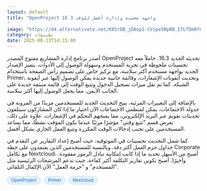 ```yaml
---
layout: default
title: "OpenProject 16 3 واجهة محسنة وإدارة أفضل للوقت
"
image: "https://d4.alternativeto.net/K85rDB_jDAop1-CVipe5NpBB_ITLTOm0f8JHnn0yk18/rs:fill:1520:760:0/g:ce:0:0/YWJzOi8vZGlzdC9jb250ZW50LzE3NTUwOTAzMjU1NDgucG5n.png"
category: تطبيقات
date: 2025-08-13T14:15:00
---
```


أصدر برنامج إدارة المشاريع مفتوح المصدر OpenProject تحديثه الجديد 16.3، حاملاً معه تحسينات ملحوظة في تجربة المستخدم وسهولة الوصول إلى الأدوات. يتميز الإصدار الجديد بواجهة مستخدم أكثر سلاسة، مع تركيز خاص على تصميم رأس الصفحة باستخدام Primer، وتحديث أيقونات الإشعارات، وقائمة جانبية جديدة يمكن الوصول إليها عبر أيقونة الشبكة. كما تم نقل ميزات تسجيل الدخول وتتبع الوقت إلى قائمة منبثقة جديدة على الجانب الأيمن، مما يجعل الوصول إليها أكثر سلاسة.

بالإضافة إلى التغييرات المرئية، يتيح التحديث الجديد للمستخدمين مزيدًا من المرونة في جدولة الاجتماعات. يمكن لمنظمي الاجتماعات الآن اختيار ما إذا كان المشاركون سيتلقون تحديثات تقويم عبر البريد الإلكتروني، مما يمنحهم التحكم في الإشعارات. علاوة على ذلك، يعرض قسم "تتبع وقتي" مؤشرًا مرئيًا عندما يكون المؤقت نشطًا، مما يساعد المستخدمين على تجنب إدخالات الوقت المكررة وتتبع العمل الجاري بشكل أفضل.

كما شمل التحديث تحسينات في الموثوقية، حيث أصبح إعداد التقارير عن التقدم في جداول حزم العمل أكثر دقة. وبالنسبة للمستخدمين الذين يعتمدون على خطة Corporate مع تكامل Nextcloud، أصبح من الأسهل تحديد ما إذا كانت إمكانية تبادل الرموز مفقودة. وأخيرًا، أصبح تكوين تقارير التكلفة أكثر كفاءة، حيث تدعم المرشحات الرئيسية مثل "المستخدم" و "حزمة العمل" الآن الإكمال التلقائي.

<div style="margin-top:2px; margin-bottom:2px;"><a href="https://bidjadraft.github.io/?query=OpenProject" style="background:#e3f2fd; color:#1565c0; font-size:80%; border-radius:12px; padding:3px 10px; margin:2px 4px 2px 0; display:inline-block; border:1px solid #bbdefb; text-decoration:none;">OpenProject</a> <a href="https://bidjadraft.github.io/?query=Primer" style="background:#e3f2fd; color:#1565c0; font-size:80%; border-radius:12px; padding:3px 10px; margin:2px 4px 2px 0; display:inline-block; border:1px solid #bbdefb; text-decoration:none;">Primer</a> <a href="https://bidjadraft.github.io/?query=Nextcloud" style="background:#e3f2fd; color:#1565c0; font-size:80%; border-radius:12px; padding:3px 10px; margin:2px 4px 2px 0; display:inline-block; border:1px solid #bbdefb; text-decoration:none;">Nextcloud</a></div><br><br>
